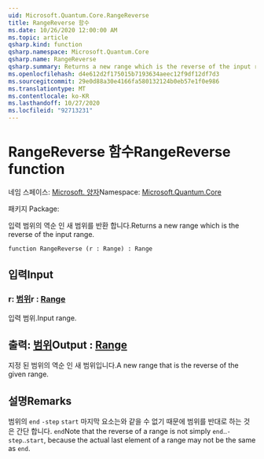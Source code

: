 ```yaml
---
uid: Microsoft.Quantum.Core.RangeReverse
title: RangeReverse 함수
ms.date: 10/26/2020 12:00:00 AM
ms.topic: article
qsharp.kind: function
qsharp.namespace: Microsoft.Quantum.Core
qsharp.name: RangeReverse
qsharp.summary: Returns a new range which is the reverse of the input range.
ms.openlocfilehash: d4e612d2f175015b7193634aeec12f9df12df7d3
ms.sourcegitcommit: 29e0d88a30e4166fa580132124b0eb57e1f0e986
ms.translationtype: MT
ms.contentlocale: ko-KR
ms.lasthandoff: 10/27/2020
ms.locfileid: "92713231"
---
```

# <a name="rangereverse-function"></a><span data-ttu-id="27280-102">RangeReverse 함수</span><span class="sxs-lookup"><span data-stu-id="27280-102">RangeReverse function</span></span>

<span data-ttu-id="27280-103">네임 스페이스: [Microsoft. 양자](xref:Microsoft.Quantum.Core)</span><span class="sxs-lookup"><span data-stu-id="27280-103">Namespace: [Microsoft.Quantum.Core](xref:Microsoft.Quantum.Core)</span></span>

<span data-ttu-id="27280-104">패키지 [](https://nuget.org/packages/)</span><span class="sxs-lookup"><span data-stu-id="27280-104">Package: [](https://nuget.org/packages/)</span></span>


<span data-ttu-id="27280-105">입력 범위의 역순 인 새 범위를 반환 합니다.</span><span class="sxs-lookup"><span data-stu-id="27280-105">Returns a new range which is the reverse of the input range.</span></span>

```qsharp
function RangeReverse (r : Range) : Range
```


## <a name="input"></a><span data-ttu-id="27280-106">입력</span><span class="sxs-lookup"><span data-stu-id="27280-106">Input</span></span>

### <a name="r--range"></a><span data-ttu-id="27280-107">r: [범위](xref:microsoft.quantum.lang-ref.range)</span><span class="sxs-lookup"><span data-stu-id="27280-107">r : [Range](xref:microsoft.quantum.lang-ref.range)</span></span>

<span data-ttu-id="27280-108">입력 범위.</span><span class="sxs-lookup"><span data-stu-id="27280-108">Input range.</span></span>



## <a name="output--range"></a><span data-ttu-id="27280-109">출력: [범위](xref:microsoft.quantum.lang-ref.range)</span><span class="sxs-lookup"><span data-stu-id="27280-109">Output : [Range](xref:microsoft.quantum.lang-ref.range)</span></span>

<span data-ttu-id="27280-110">지정 된 범위의 역순 인 새 범위입니다.</span><span class="sxs-lookup"><span data-stu-id="27280-110">A new range that is the reverse of the given range.</span></span>

## <a name="remarks"></a><span data-ttu-id="27280-111">설명</span><span class="sxs-lookup"><span data-stu-id="27280-111">Remarks</span></span>

<span data-ttu-id="27280-112">범위의 `end` `-step` `start` 마지막 요소는와 같을 수 없기 때문에 범위를 반대로 하는 것은 간단 합니다. `end`</span><span class="sxs-lookup"><span data-stu-id="27280-112">Note that the reverse of a range is not simply `end`..`-step`..`start`, because the actual last element of a range may not be the same as `end`.</span></span>